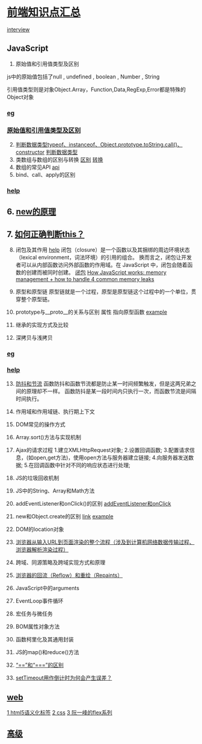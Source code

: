 
# [前端知识点汇总](https://zhuanlan.zhihu.com/p/101986056)
[interview](https://www.zhihu.com/search?type=content&q=%E5%89%8D%E7%AB%AF%E5%BA%94%E5%B1%8A%E7%94%9F%E9%9D%A2%E7%BB%8F)
## JavaScript

1. 原始值和引用值类型及区别

js中的原始值包括了null , undefined , boolean , Number , String

引用值类型则是对象Object.Array，Function,Data,RegExp,Error都是特殊的Object对象

### [eg](1-1原始值和引用值类型及区别.js)
### [原始值和引用值类型及区别](https://juejin.cn/post/6844904023967924231)

2. [判断数据类型typeof、instanceof、Object.prototype.toString.call()、constructor](https://juejin.cn/post/6992848107004231687)
[ 判断数据类型](1-2判断数据类型.html)
3. 类数组与数组的区别与转换
[区别](https://juejin.cn/post/6844903927175970829)
[转换](https://juejin.cn/post/6844903631859220493)
4. 数组的常见API
[api](https://juejin.cn/post/7008081968805969950)
5. bind、call、apply的区别

### [help](https://juejin.cn/post/7075603057924374541)

## 6. [new的原理](https://juejin.cn/post/6994000994300330021)

## 7. [如何正确判断this？](https://juejin.cn/post/6844903847844921351)

8. 闭包及其作用
   [help](https://juejin.cn/post/6964579731387711501)
闭包（closure）是一个函数以及其捆绑的周边环境状态（lexical environment，词法环境）的引用的组合。
换而言之，闭包让开发者可以从内部函数访问外部函数的作用域。在 JavaScript 中，闭包会随着函数的创建而被同时创建。
   [闭包](https://www.ruanyifeng.com/blog/2009/08/learning_javascript_closures.html)
[How JavaScript works: memory management + how to handle 4 common memory leaks](https://blog.sessionstack.com/how-javascript-works-memory-management-how-to-handle-4-common-memory-leaks-3f28b94cfbec)
11. 原型和原型链
    原型链就是一个过程，原型是原型链这个过程中的一个单位，贯穿整个原型链。
10. prototype与__proto__的关系与区别
属性  指向原型函数
[example](1-10prototype和__proto__.html)

11. 继承的实现方式及比较

12. 深拷贝与浅拷贝
### [eg](1-12深拷贝与浅拷贝.js)
### [help](https://juejin.cn/post/7072528644739956773)

13. [防抖和节流](https://juejin.cn/post/6844903669389885453)
函数防抖和函数节流都是防止某一时间频繁触发，但是这两兄弟之间的原理却不一样。
函数防抖是某一段时间内只执行一次，而函数节流是间隔时间执行。

14. 作用域和作用域链、执行期上下文

15. DOM常见的操作方式

16. Array.sort()方法与实现机制

17. Ajax的请求过程
    1.建立XMLHttpRequest对象;
    2.设置回调函数;
    3.配置请求信息，(如open,get方法)，使用open方法与服务器建立链接;
    4.向服务器发送数据;
    5.在回调函数中针对不同的响应状态进行处理;

18. JS的垃圾回收机制

19. JS中的String、Array和Math方法

20. addEventListener和onClick()的区别
    [addEventListener和onClick](https://juejin.cn/post/6844904024039227406)
21. new和Object.create的区别
[link](https://github.com/jtwang7/JavaScript-Note/issues/52)
    [example](1-10prototype和__proto__.html)

22. DOM的location对象

23. [浏览器从输入URL到页面渲染的整个流程（涉及到计算机网络数据传输过程、浏览器解析渲染过程）](https://juejin.cn/post/6878273336766529543)

24. 跨域、同源策略及跨域实现方式和原理

25. [浏览器的回流（Reflow）和重绘（Repaints）](https://juejin.cn/post/6844903569087266823)

26. JavaScript中的arguments

27. EventLoop事件循环

28. 宏任务与微任务

29. BOM属性对象方法

30. 函数柯里化及其通用封装

31. JS的map()和reduce()方法

32. [“==”和“===”的区别](https://juejin.cn/post/7074780059512340487)

33. [setTimeout用作倒计时为何会产生误差？](https://juejin.cn/post/6844903861925199886)


## [web](https://juejin.cn/post/6844904115428917255)

[1 html5语义化标签](https://rainylog.com/post/ife-note-1/)
[2 css](https://segmentfault.com/a/1190000013325778)
[3 阮一峰的flex系列](https://www.ruanyifeng.com/blog/2015/07/flex-grammar.html)

## [高级](https://juejin.cn/post/6844904103504527374)







